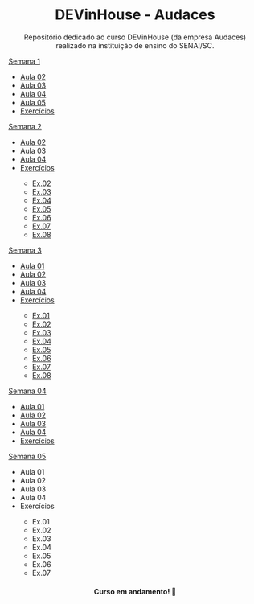 <h1 align="center">DEVinHouse - Audaces </h1>
    
<p align="center">Repositório dedicado ao curso DEVinHouse (da empresa Audaces) realizado na instituição de ensino do SENAI/SC. </p>

<div id=semana-01>
    <a href="https://github.com/mariaeduardagervini/DevInHouse/tree/main/MODULO.01/SEMANA.01">Semana 1</a>
        <ul>
            <li> <a href="https://github.com/mariaeduardagervini/DevInHouse/tree/main/MODULO.01/SEMANA.01/AULA02">Aula 02</a></li>
            <li><a href="https://github.com/mariaeduardagervini/DevInHouse/tree/main/MODULO.01/SEMANA.01/AULA03">Aula 03</a></li>
            <li><a href="https://github.com/mariaeduardagervini/DevInHouse/tree/main/MODULO.01/SEMANA.01/AULA04">Aula 04</a></li>
            <li><a href="https://github.com/mariaeduardagervini/DevInHouse/tree/main/MODULO.01/SEMANA.01/AULA05">Aula 05</a></li>
            <li><a href="https://github.com/mariaeduardagervini/DevInHouse/tree/main/MODULO.01/SEMANA.01/EXERCICIOS">Exercícios</a></li>
        </ul>
</div>
<div id='semana-02'>
    <a href="https://github.com/mariaeduardagervini/DevInHouse/tree/main/MODULO.01/SEMANA.02/">Semana 2</a>
    <ul>
        <li><a href="https://github.com/mariaeduardagervini/DevInHouse/tree/main/MODULO.01/SEMANA.02/aula02">Aula 02</a></li>
        <li>Aula 03</li>
        <li><a href="https://github.com/mariaeduardagervini/DevInHouse/tree/main/MODULO.01/SEMANA.02/AULA04">Aula 04</a></li>
        <li><a href="https://github.com/mariaeduardagervini/DevInHouse/tree/main/MODULO.01/SEMANA.02/EXERCICIOS">Exercícios</a></li>
        <ul>
            <li><a href="https://github.com/mariaeduardagervini/DevInHouse/tree/main/MODULO.01/SEMANA.02/EXERCICIOS/Ex.02">Ex.02</a></li>   
            <li><a href="https://github.com/mariaeduardagervini/DevInHouse/tree/main/MODULO.01/SEMANA.02/EXERCICIOS/Ex.03">Ex.03</a></li>
            <li><a href="https://github.com/mariaeduardagervini/DevInHouse/tree/main/MODULO.01/SEMANA.02/EXERCICIOS/Ex.04">Ex.04</a></li>
            <li><a href="https://github.com/mariaeduardagervini/DevInHouse/tree/main/MODULO.01/SEMANA.02/EXERCICIOS/Ex.05">Ex.05</a></li>
            <li><a href="https://github.com/mariaeduardagervini/DevInHouse/tree/main/MODULO.01/SEMANA.02/EXERCICIOS/Ex.06">Ex.06</a></li>
            <li><a href="https://github.com/mariaeduardagervini/DevInHouse/tree/main/MODULO.01/SEMANA.02/EXERCICIOS/Ex.07">Ex.07</a></li>
            <li><a href="https://github.com/mariaeduardagervini/DevInHouse/tree/main/MODULO.01/SEMANA.02/EXERCICIOS/Ex.08">Ex.08</a></li>
        </ul>
    </ul>
</div>

<div id='semana-03'>
    <a href="https://github.com/mariaeduardagervini/DevInHouse/tree/main/MODULO.01/SEMANA.03">Semana 3</a>
    <ul>
        <li><a href="https://github.com/mariaeduardagervini/DevInHouse/tree/main/MODULO.01/SEMANA.03/AULA.01">Aula 01</a></li>
        <li><a href="https://github.com/mariaeduardagervini/DevInHouse/tree/main/MODULO.01/SEMANA.03/AULA.02">Aula 02</a></li>
        <li><a href="https://github.com/mariaeduardagervini/DevInHouse/tree/main/MODULO.01/SEMANA.03/AULA.03">Aula 03</a></li>
        <li><a href="https://github.com/mariaeduardagervini/DevInHouse/tree/main/MODULO.01/SEMANA.03/AULA.04">Aula 04</a></li>
        <li><a href="https://github.com/mariaeduardagervini/DevInHouse/tree/main/MODULO.01/SEMANA.03/EXERC%C3%8DCIOS">Exercícios</a></li>
        <ul>
            <li><a href="https://github.com/mariaeduardagervini/DevInHouse/tree/main/MODULO.01/SEMANA.03/EXERC%C3%8DCIOS/EX.01">Ex.01</a></li>
            <li><a href="https://github.com/mariaeduardagervini/DevInHouse/tree/main/MODULO.01/SEMANA.03/EXERC%C3%8DCIOS/EX.02">Ex.02</a></li>
            <li><a href="https://github.com/mariaeduardagervini/DevInHouse/tree/main/MODULO.01/SEMANA.03/EXERC%C3%8DCIOS/EX.03">Ex.03</a></li>
            <li><a href="https://github.com/mariaeduardagervini/DevInHouse/tree/main/MODULO.01/SEMANA.03/EXERC%C3%8DCIOS/EX.04">Ex.04</a></li>
            <li><a href="https://github.com/mariaeduardagervini/DevInHouse/tree/main/MODULO.01/SEMANA.03/EXERC%C3%8DCIOS/EX.05">Ex.05</a></li>
            <li><a href="https://github.com/mariaeduardagervini/DevInHouse/tree/main/MODULO.01/SEMANA.03/EXERC%C3%8DCIOS/EX.06">Ex.06</a></li>
            <li><a href="https://github.com/mariaeduardagervini/DevInHouse/tree/main/MODULO.01/SEMANA.03/EXERC%C3%8DCIOS/EX.07">Ex.07</a></li>
            <li><a href="https://github.com/mariaeduardagervini/DevInHouse/tree/main/MODULO.01/SEMANA.03/EXERC%C3%8DCIOS/EX.08">Ex.08</a></li>
        </ul>
    </ul>
</div>

<div id='semana-04'>
    <a href='https://github.com/mariaeduardagervini/DevInHouse/tree/main/MODULO.01/SEMANA.04'>Semana 04</a>
    <ul>
        <li><a href="https://github.com/mariaeduardagervini/DevInHouse/tree/main/MODULO.01/SEMANA.04/aula-01">Aula 01</a></li>
        <li><a href="https://github.com/mariaeduardagervini/DevInHouse/tree/main/MODULO.01/SEMANA.04/aula-02">Aula 02</a></li>
        <li><a href="https://github.com/mariaeduardagervini/DevInHouse/tree/main/MODULO.01/SEMANA.04/aula-03">Aula 03</a></li>
        <li><a href="https://github.com/mariaeduardagervini/DevInHouse/tree/main/MODULO.01/SEMANA.04/aula-04">Aula 04</a></li>
        <li><a href="https://github.com/mariaeduardagervini/DevInHouse/tree/main/MODULO.01/SEMANA.04/exercicios">Exercícios</a></li>
    </ul>

</div>
<div id='semana-05'>
    <a href='https://github.com/mariaeduardagervini/DevInHouse/tree/main/MODULO.01/SEMANA.05'>Semana 05</a>
    <ul>
        <li><a href='https://github.com/mariaeduardagervini/DevInHouse/tree/main/MODULO.01/SEMANA.05/aula-01'></a>Aula 01</li>
        <li><a href='https://github.com/mariaeduardagervini/DevInHouse/tree/main/MODULO.01/SEMANA.05/aula-02'></a>Aula 02</li>
        <li><a href='https://github.com/mariaeduardagervini/DevInHouse/tree/main/MODULO.01/SEMANA.05/aula-03'></a>Aula 03</li>
        <li><a href=''></a>Aula 04</li>
        <li><a href='https://github.com/mariaeduardagervini/DevInHouse/tree/main/MODULO.01/SEMANA.05/exercicios'></a>Exercícios</li>
        <ul>
            <li><a href='https://github.com/mariaeduardagervini/DevInHouse/tree/main/MODULO.01/SEMANA.05/exercicios/ex-01'></a>Ex.01</li>
            <li><a href='https://github.com/mariaeduardagervini/DevInHouse/tree/main/MODULO.01/SEMANA.05/exercicios/ex-02'></a>Ex.02</li>
            <li><a href='https://github.com/mariaeduardagervini/DevInHouse/tree/main/MODULO.01/SEMANA.05/exercicios/ex-03'></a>Ex.03</li>
            <li><a href='https://github.com/mariaeduardagervini/DevInHouse/tree/main/MODULO.01/SEMANA.05/exercicios/ex-04'></a>Ex.04</li>
            <li><a href='https://github.com/mariaeduardagervini/DevInHouse/tree/main/MODULO.01/SEMANA.05/exercicios/ex-05'></a>Ex.05</li>
            <li><a href='https://github.com/mariaeduardagervini/DevInHouse/tree/main/MODULO.01/SEMANA.05/exercicios/ex-06'></a>Ex.06</li>
            <li><a href='https://github.com/mariaeduardagervini/DevInHouse/tree/main/MODULO.01/SEMANA.05/exercicios/ex-07'></a>Ex.07</li>
        </ul>
    </ul>
</div>
<footer>
    <h4 align="center">Curso em andamento! 🚧</h4>
</footer>
